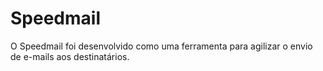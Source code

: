 # Speedmail
O Speedmail foi desenvolvido como uma ferramenta para agilizar o envio de e-mails aos destinatários.
